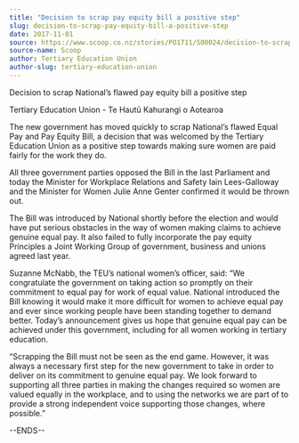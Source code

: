 ```yaml
---
title: "Decision to scrap pay equity bill a positive step"
slug: decision-to-scrap-pay-equity-bill-a-positive-step
date: 2017-11-01
source: https://www.scoop.co.nz/stories/PO1711/S00024/decision-to-scrap-pay-equity-bill-a-positive-step.htm
source-name: Scoop
author: Tertiary Education Union
author-slug: tertiary-education-union
---
```


<p>Decision to scrap National’s flawed pay equity bill a
positive step<p>

<p>Tertiary Education Union - Te Hautū
Kahurangi o Aotearoa</p>

<p>The new government has moved quickly
to scrap National’s flawed Equal Pay and Pay Equity Bill,
a decision that was welcomed by the Tertiary Education Union
as a positive step towards making sure women are paid fairly
for the work they do.</p>

<p>All three government parties opposed
the Bill in the last Parliament and today the Minister for
Workplace Relations and Safety Iain Lees-Galloway and the
Minister for Women Julie Anne Genter confirmed it would be
thrown out.</p>

<p>The Bill was introduced by National shortly
before the election and would have put serious obstacles in
the way of women making claims to achieve genuine equal pay.
It also failed to fully incorporate the pay equity
Principles a Joint Working Group of government, business and
unions agreed last year.</p>

<p>Suzanne McNabb, the TEU’s
national women’s officer, said: “We congratulate the
government on taking action so promptly on their commitment
to equal pay for work of equal value. National introduced
the Bill knowing it would make it more difficult for women
to achieve equal pay and ever since working people have been
standing together to demand better. Today’s announcement
gives us hope that genuine equal pay can be achieved under
this government, including for all women working in tertiary
education.</p>

<p>“Scrapping the Bill must not be seen as the
end game. However, it was always a necessary first step for
the new government to take in order to deliver on its
commitment to genuine equal pay. We look forward to
supporting all three parties in making the changes required
so women are valued equally in the workplace, and to using
the networks we are part of to provide a strong independent
voice supporting those changes, where
possible.”</p>

<p>--ENDS--<p>

